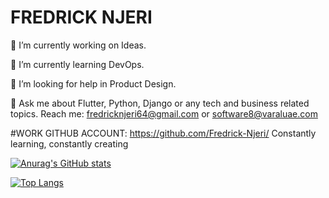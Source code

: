# FREDRICK NJERI
🔭 I’m currently working on Ideas.

🌱 I’m currently learning DevOps.

🤔 I’m looking for help in Product Design.

💬 Ask me about Flutter, Python, Django or any tech and business related topics.
  Reach me: fredricknjeri64@gmail.com or software8@varaluae.com

#WORK GITHUB ACCOUNT: https://github.com/Fredrick-Njeri/
Constantly learning, constantly creating

[![Anurag's GitHub stats](https://github-readme-stats.vercel.app/api?username=Fredricknjeri&show_icons=true&theme=radical)](https://github.com/anuraghazra/github-readme-stats)

[![Top Langs](https://github-readme-stats.vercel.app/api/top-langs/?username=Fredricknjeri)](https://github.com/anuraghazra/github-readme-stats)
